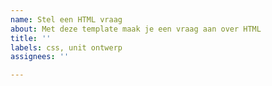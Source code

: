 ```yaml
---
name: Stel een HTML vraag
about: Met deze template maak je een vraag aan over HTML
title: ''
labels: css, unit ontwerp
assignees: ''

---
```



